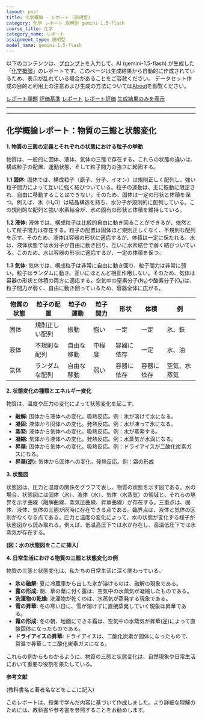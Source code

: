 ```yaml
---
layout: post
title: 化学概論 - レポート (説明型)
category: 化学 レポート 説明型 gemini-1.5-flash
course_title: 化学
category_name: レポート
assignment_type: 説明型
model_name: gemini-1.5-flash
---
```


以下のコンテンツは、[プロンプト](https://github.com/takedatoshiyuki/synthetic_assignments/tree/main/generated/化学/gemini-1.5-flash/prompt_レポート-説明型.md)を入力して、AI (gemini-1.5-flash) が生成した「[化学概論](/contents/化学/)」のレポートです。このページは生成結果から自動的に作成されているため、表示が乱れている場合があることをご容赦ください。
データセット作成の目的と利用上の注意および生成の方法については[About](/About)を御覧ください。

[レポート課題](../レポート課題-説明型)
[評価基準](../評価基準-説明型)
[レポート](../レポート-説明型)
[レポート評価](../レポート評価-説明型)
[生成結果のみを表示](https://github.com/takedatoshiyuki/synthetic_assignments/tree/main/generated/化学/gemini-1.5-flash/レポート-説明型.md)
  

***
***
  
## 化学概論レポート：物質の三態と状態変化

**1. 物質の三態の定義とそれぞれの状態における粒子の挙動**

物質は、一般的に固体、液体、気体の三態で存在する。これらの状態の違いは、構成粒子の配置、運動状態、そして粒子間力の強さに起因する。

**1.1 固体:** 固体では、構成粒子（原子、分子、イオン）は規則正しく配列し、強い粒子間力によって互いに強く結びついている。粒子の運動は、主に振動に限定され、自由に移動することはできない。そのため、固体は一定の形状と体積を保つ。例えば、氷（H₂O）は結晶構造を持ち、水分子が規則的に配列している。この規則的な配列と強い水素結合が、氷の固有の形状と体積を維持している。

**1.2 液体:** 液体では、構成粒子は比較的自由に動き回ることができるが、依然として粒子間力は存在する。粒子の配置は固体ほど規則正しくなく、不規則な配列を示す。そのため、液体は容器の形状に適応するが、体積は一定に保たれる。水は、液体状態では水分子が自由に動き回り、互いに水素結合で弱く結びついている。このため、水は容器の形状に適応するが、一定の体積を保つ。

**1.3 気体:** 気体では、構成粒子は非常に自由に動き回り、粒子間力は非常に弱い。粒子はランダムに動き、互いにほとんど相互作用しない。そのため、気体は容器の形状と体積の両方に適応する。空気中の窒素分子(N₂)や酸素分子(O₂)は、粒子間力が弱く、自由に動き回っているため、容器全体に広がる。


| 物質の状態 | 粒子の配置 | 粒子の運動 | 粒子間力 | 形状 | 体積 | 例 |
|---|---|---|---|---|---|---|
| 固体 | 規則正しい配列 | 振動 | 強い | 一定 | 一定 | 氷、鉄 |
| 液体 | 不規則な配列 | 自由な移動 | 中程度 | 容器に依存 | 一定 | 水、油 |
| 気体 | ランダムな配列 | 自由な移動 | 弱い | 容器に依存 | 容器に依存 | 空気、水蒸気 |


**2. 状態変化の種類とエネルギー変化**

物質は、温度や圧力の変化によって状態変化を起こす。

* **融解:** 固体から液体への変化。吸熱反応。例：氷が溶けて水になる。
* **凝固:** 液体から固体への変化。発熱反応。例：水が凍って氷になる。
* **蒸発:** 液体から気体への変化。吸熱反応。例：水が蒸発する。
* **凝縮:** 気体から液体への変化。発熱反応。例：水蒸気が水滴になる。
* **昇華:** 固体から気体への変化。吸熱反応。例：ドライアイスが二酸化炭素ガスになる。
* **昇華(逆):** 気体から固体への変化。発熱反応。例：霜の形成


**3. 状態図**

状態図は、圧力と温度の関係をグラフで表し、物質の状態を示す図である。水の場合、状態図には固体（氷）、液体（水）、気体（水蒸気）の領域と、それらの境界を示す曲線（融解曲線、蒸気圧曲線、昇華曲線）が存在する。三重点は、固体、液体、気体の三態が同時に存在できる点である。臨界点は、液体と気体の区別がなくなる点である。圧力と温度の変化によって、水の状態が変化する様子が状態図から読み取れる。例えば、低温高圧下では氷が存在し、高温低圧下では水蒸気が存在する。


**(図：水の状態図をここに挿入)**


**4. 日常生活における物質の三態と状態変化の例**

物質の三態と状態変化は、私たちの日常生活に深く関わっている。

* **氷の融解:** 夏に冷蔵庫から出した氷が溶けるのは、融解の現象である。
* **露の形成:** 朝、草の葉に付く露は、空気中の水蒸気が凝縮したものである。
* **洗濯物の乾燥:** 洗濯物が乾くのは、水蒸気が蒸発する現象である。
* **雪の昇華:** 冬の寒い日に、雪が溶けずに直接蒸発していく現象は昇華である。
* **霜の形成:** 冬の朝、地面にできる霜は、空気中の水蒸気が昇華(逆)によって直接固体になったものである。
* **ドライアイスの昇華:** ドライアイスは、二酸化炭素が固体になったもので、常温で昇華して二酸化炭素ガスになる。


これらの例からもわかるように、物質の三態と状態変化は、自然現象や日常生活において重要な役割を果たしている。


**参考文献**

(教科書名と著者名などをここに記入)


このレポートは、授業で学んだ内容に基づいて作成しました。より詳細な理解のためには、教科書や参考書を参照することをお勧めします。
